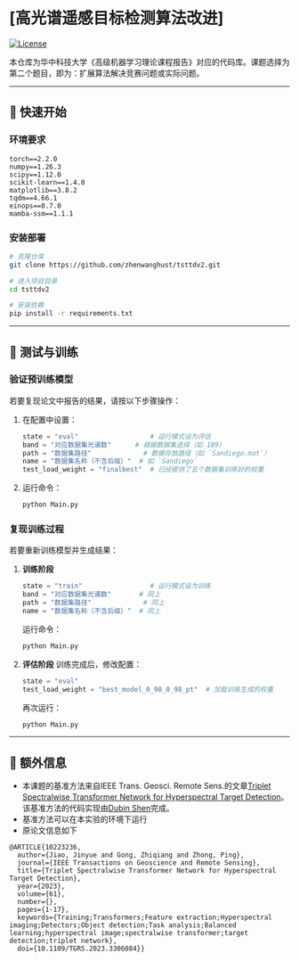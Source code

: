 # [高光谱遥感目标检测算法改进]

[![License](https://img.shields.io/badge/License-MIT-blue.svg)](https://opensource.org/licenses/MIT)

本仓库为华中科技大学《高级机器学习理论课程报告》对应的代码库。课题选择为第二个题目，即为：扩展算法解决竞赛问题或实际问题。

---

## 🚀 快速开始

### 环境要求
```text
torch==2.2.0
numpy==1.26.3
scipy==1.12.0
scikit-learn==1.4.0
matplotlib==3.8.2
tqdm==4.66.1
einops==0.7.0
mamba-ssm==1.1.1
```

### 安装部署
```bash
# 克隆仓库
git clone https://github.com/zhenwanghust/tsttdv2.git

# 进入项目目录
cd tsttdv2

# 安装依赖
pip install -r requirements.txt
```
---

## 🚀 测试与训练


### **验证预训练模型**
若要复现论文中报告的结果，请按以下步骤操作：
1. 在配置中设置：
   ```python
   state = "eval"                  # 运行模式设为评估
   band = "对应数据集光谱数"      # 根据数据集选择（如 189）
   path = "数据集路径"             # 数据存放路径（如 `Sandiego.mat`）
   name = "数据集名称（不含后缀）"  # 如 `Sandiego`
   test_load_weight = "finalbest"  # 已经提供了五个数据集训练好的权重
   ```  
2. 运行命令：
   ```bash
   python Main.py
   ```

### **复现训练过程**
若要重新训练模型并生成结果：
1. **训练阶段**
   ```python
   state = "train"                 # 运行模式设为训练
   band = "对应数据集光谱数"       # 同上
   path = "数据集路径"             # 同上
   name = "数据集名称（不含后缀）"  # 同上
   ```  
   运行命令：
   ```bash
   python Main.py
   ```

2. **评估阶段**
   训练完成后，修改配置：
   ```python
   state = "eval"  
   test_load_weight = "best_model_0_98_0_98_pt"  # 加载训练生成的权重
   ```  
   再次运行：
   ```bash
   python Main.py
   ```

---


## 🚀 额外信息

- 本课题的基准方法来自IEEE Trans. Geosci. Remote Sens.的文章[Triplet Spectralwise Transformer Network for Hyperspectral Target Detection](https://github.com/shendb2022/TSTTD)。该基准方法的代码实现由[Dubin Shen](https://github.com/shendb2022)完成。
- 基准方法可以在本实验的环境下运行
- 原论文信息如下
```
@ARTICLE{10223236,
  author={Jiao, Jinyue and Gong, Zhiqiang and Zhong, Ping},
  journal={IEEE Transactions on Geoscience and Remote Sensing}, 
  title={Triplet Spectralwise Transformer Network for Hyperspectral Target Detection}, 
  year={2023},
  volume={61},
  number={},
  pages={1-17},
  keywords={Training;Transformers;Feature extraction;Hyperspectral imaging;Detectors;Object detection;Task analysis;Balanced learning;hyperspectral image;spectralwise transformer;target detection;triplet network},
  doi={10.1109/TGRS.2023.3306084}}
```
  
